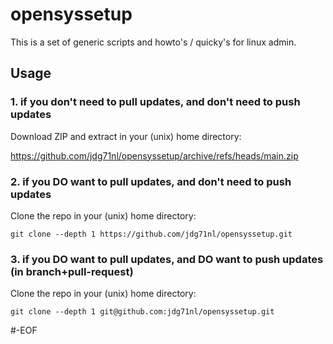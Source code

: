 # opensyssetup

This is a set of generic scripts and howto's / quicky's for linux admin.

## Usage

### 1. if you don't need to pull updates, and don't need to push updates

Download ZIP and extract in your (unix) home directory: 

https://github.com/jdg71nl/opensyssetup/archive/refs/heads/main.zip

### 2. if you DO want to pull updates, and don't need to push updates

Clone the repo in your (unix) home directory: 

`git clone --depth 1 https://github.com/jdg71nl/opensyssetup.git`

### 3. if you DO want to pull updates, and DO want to push updates (in branch+pull-request)

Clone the repo in your (unix) home directory: 

`git clone --depth 1 git@github.com:jdg71nl/opensyssetup.git`

\#-EOF
